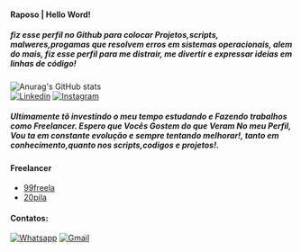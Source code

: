 #### Raposo | Hello Word!
##### fiz esse perfil no Github para colocar Projetos,scripts, malweres,progamas que resolvem erros em sistemas operacionais, alem do mais, fiz esse perfil para me distrair, me divertir e expressar ideias em linhas de código!
![Anurag's GitHub stats](https://github-readme-stats.vercel.app/api?username=Raposo67&show_icons=true&theme=dark)            
[![Linkedin](https://img.shields.io/badge/LinkedIn-0077B5?style=for-the-badge&logo=linkedin&logoColor=white)](https://www.linkedin.com/in/fernando-azevedo-serejo-93ab6a282)
[![Instagram](https://img.shields.io/badge/Instagram-E4405F?style=for-the-badge&logo=instagram&logoColor=white)](https://www.instagram.com/raposofern?igsh=M3luZmU3ZHBpOWtp)

##### Ultimamente tô investindo o meu tempo estudando e Fazendo trabalhos como Freelancer. Espero que Vocês Gostem do que Veram No meu Perfil, Vou ta em constante evolução e sempre tentando melhorar!, tanto em conhecimento,quanto nos scripts,codigos e projetos!.

#### Freelancer
<ul>
 <li><a href="https://www.99freelas.com.br/user/Sr.RAPOSO">99freela</a></li>
  <li><a href="https://www.vintepila.com.br/user-profile/NjE1MTIzNzEzNzg=/">20pila</a></li>
</ul>

#### Contatos:
[![Whatsapp](https://img.shields.io/badge/WhatsApp-25D366?style=for-the-badge&logo=whatsapp&logoColor=white)](https://wa.me/5598981858181)
[![Gmail](https://img.shields.io/badge/Gmail-D14836?style=for-the-badge&logo=gmail&logoColor=white)](fernadoazevedofernandoserjo@gmail.com)

